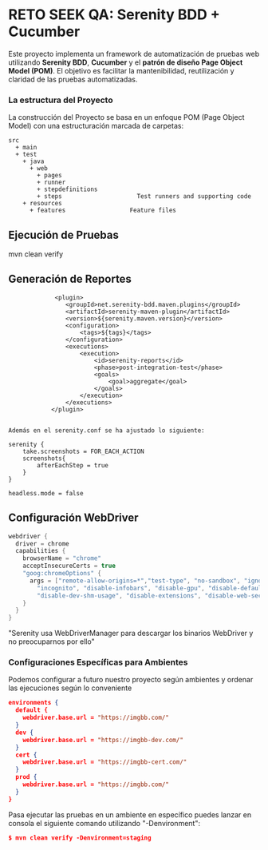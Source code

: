 # RETO SEEK QA: Serenity BDD + Cucumber

Este proyecto implementa un framework de automatización de pruebas web utilizando **Serenity BDD**, **Cucumber** y el **patrón de diseño Page Object Model (POM)**. El objetivo es facilitar la mantenibilidad, reutilización y claridad de las pruebas automatizadas.

### La estructura del Proyecto
La construcción del Proyecto se basa en un enfoque POM (Page Object Model) con una estructuración marcada de carpetas:
```Gherkin
src
  + main
  + test
    + java 
      + web
        + pages
        + runner
        + stepdefinitions
        + steps                     Test runners and supporting code
    + resources
      + features                  Feature files
```

## Ejecución de Pruebas
mvn clean verify


## Generación de Reportes
```
             <plugin>
                <groupId>net.serenity-bdd.maven.plugins</groupId>
                <artifactId>serenity-maven-plugin</artifactId>
                <version>${serenity.maven.version}</version>
                <configuration>
                    <tags>${tags}</tags>
                </configuration>
                <executions>
                    <execution>
                        <id>serenity-reports</id>
                        <phase>post-integration-test</phase>
                        <goals>
                            <goal>aggregate</goal>
                        </goals>
                    </execution>
                </executions>
            </plugin>


Además en el serenity.conf se ha ajustado lo siguiente:

serenity {
    take.screenshots = FOR_EACH_ACTION
    screenshots{
        afterEachStep = true
    }
}

headless.mode = false
```


## Configuración WebDriver
```java
webdriver {
  driver = chrome
  capabilities {
    browserName = "chrome"
    acceptInsecureCerts = true
    "goog:chromeOptions" {
      args = ["remote-allow-origins=*","test-type", "no-sandbox", "ignore-certificate-errors", "--window-size=1000,800",
        "incognito", "disable-infobars", "disable-gpu", "disable-default-apps", "disable-popup-blocking",
        "disable-dev-shm-usage", "disable-extensions", "disable-web-security", "disable-translate", "disable-logging"]
    }
  }
}

```


"Serenity usa WebDriverManager para descargar los binarios WebDriver y no preocuparnos por ello"


### Configuraciones Específicas para Ambientes
Podemos configurar a futuro nuestro proyecto según ambientes y ordenar las ejecuciones según lo conveniente
```json
environments {
  default {
    webdriver.base.url = "https://imgbb.com/"
  }
  dev {
    webdriver.base.url = "https://imgbb-dev.com/"
  }
  cert {
    webdriver.base.url = "https://imgbb-cert.com/"
  }
  prod {
    webdriver.base.url = "https://imgbb.com/"
  }
}
```

Pasa ejecutar las pruebas en un ambiente en específico puedes lanzar en consola el siguiente comando utilizando "-Denvironment":
```json
$ mvn clean verify -Denvironment=staging
```
